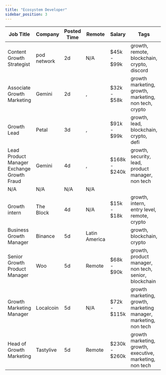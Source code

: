 ```yaml
---
title: "Ecosystem Developer"
sidebar_position: 3
---
```


| Job Title | Company | Posted Time | Remote | Salary | Tags | Apply Link |
|-----------|---------|-------------|--------|--------|------|------------|
| Content Growth Strategist | pod network | 2d | N/A | $45k - $99k | growth, remote, blockchain, crypto, discord | [Apply](https://web3.career/content-growth-strategist-podnetwork/112716) |
| Associate Growth Marketing | Gemini | 2d | , | $32k - $58k | growth marketing, growth, marketing, non tech, crypto | [Apply](https://web3.career/associate-growth-marketing-gemini/112656) |
| Growth Lead | Petal | 3d | , | $91k - $99k | growth, lead, blockchain, crypto, defi | [Apply](https://web3.career/growth-lead-petal/112320) |
| Lead Product Manager Exchange Growth Fraud | Gemini | 4d | , | $168k - $240k | growth, security, lead, product manager, non tech | [Apply](https://web3.career/lead-product-manager-exchange-growth-fraud-gemini/111633) |
| N/A | N/A | N/A | N/A |  |  | [Apply](https://web3.career/metana) |
| Growth intern | The Block | 4d | N/A | $15k - $18k | growth, intern, entry level, remote, crypto | [Apply](https://web3.career/growth-intern-theblockcrypto/111528) |
| Business Growth Manager | Binance | 5d | Latin America |  | growth, blockchain, crypto | [Apply](https://web3.career/business-growth-manager-binance/111368) |
| Senior Growth Product Manager | Woo | 5d | Remote | $68k - $90k | growth, product manager, non tech, senior, blockchain | [Apply](https://web3.career/senior-growth-product-manager-woo/95664) |
| Growth Marketing Manager | Localcoin | 5d | N/A | $72k - $115k | growth marketing, growth, marketing manager, marketing, non tech | [Apply](https://web3.career/growth-marketing-manager-localcoin/77971) |
| Head of Growth Marketing | Tastylive | 5d | Remote | $230k - $260k | growth marketing, growth, executive, marketing, non tech | [Apply](https://web3.career/head-of-growth-marketing-tastylive/108292) |
